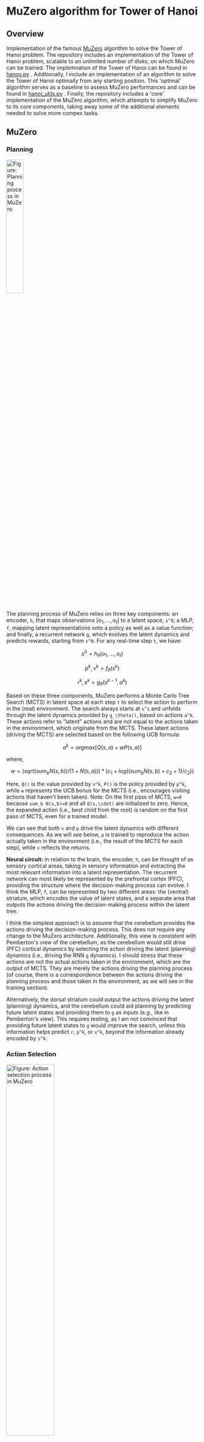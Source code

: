 # MuZero algorithm for Tower of Hanoi
## Overview
Implementation of the famous [MuZero](https://arxiv.org/abs/1911.08265) algorithm  to solve the Tower of Hanoi problem. The repository includes an implementation of the Tower of Hanoi problem, scalable to an unlimited number of disks, on which MuZero can be trained. The implemnation of the Tower of Hanoi can be found in [hanoy.py](env/hanoy.py) . Additionally, I include an implementation of an algorithm to solve the Tower of Hanoi optimally from any starting position. This 'optimal' algorithm serves as a baseline to assess MuZero performances and can be found in [hanoi_utils.py](env/hanoi_utils.py) . Finally, the repository includes a 'core' implementation of the MuZero algorithm, which attempts to simplify MuZero to its core components, taking away some of the additional elements needed to solve more compex tasks.

## MuZero
### Planning
<img src="https://github.com/michele1993/Muzero-Cerebellum/blob/master/img/Latent_planning.png" alt="Figure: Planning process in MuZero" width="30%" height="30%">


The planning process of MuZero relies on three key components: an encoder, `h`, that maps observations $[o_1, \dots, o_t]$ to a latent space, `s^0`; a MLP, `f`, mapping latent representations onto a policy as well as a value function; and finally, a recurrent network `g`, which evolves the latent dynamics and predicts rewards, starting from `s^0`. For any real-time step `t`, we have:

$$s^0 = h_\theta(o_1, \dots, o_t)$$

$$p^k, v^k = f_\theta(s^k) $$

$$r^k, s^k = g_\theta(s^{k-1}, a^k)$$


Based on these three components, MuZero performs a Monte Carlo Tree Search (MCTS) in latent space at each step `t` to select the action to perform in the (real) environment. The search always starts at `s^i` and unfolds through the latent dynamics provided by `g_\theta()`, based on actions `a^k`. These actions refer to "latent" actions and are not equal to the actions taken in the environment, which originate from the MCTS. These latent actions (driving the MCTS) are selected based on the following UCB formula:

$$a^k = argmax [Q(s,a) + w P(s,a)]$$

where,

$$ w = (sqrt(sum_b N(s,b)) / (1 + N(s,a))) * (c_1 + log((sum_b N(s,b) + c_2 + 1) / c_2)) $$


Here, `Q()` is the value provided by `v^k`, `P()` is the policy provided by `p^k`, while `w` represents the UCB bonus for the MCTS (i.e., encourages visiting actions that haven't been taken). Note: On the first pass of MCTS, `w=0` because `sum_b N(s,b)=0` and all `Q(s,\cdot)` are initialized to zero. Hence, the expanded action (i.e., best child from the root) is random on the first pass of MCTS, even for a trained model.

We can see that both `v` and `p` drive the latent dynamics with different consequences. As we will see below, `p` is trained to reproduce the action actually taken in the environment (i.e., the result of the MCTS for each step), while `v` reflects the returns.

**Neural circuit:** In relation to the brain, the encoder, `h`, can be thought of as sensory cortical areas, taking in sensory information and extracting the most relevant information into a latent representation. The recurrent network can most likely be represented by the prefrontal cortex (PFC), providing the structure where the decision-making process can evolve. I think the MLP, `f`, can be represented by two different areas: the (ventral) striatum, which encodes the value of latent states, and a separate area that outputs the actions driving the decision-making process within the latent tree.

I think the simplest approach is to assume that the cerebellum provides the actions driving the decision-making process. This does not require any change to the MuZero architecture. Additionally, this view is consistent with Pemberton's view of the cerebellum, as the cerebellum would still drive (PFC) cortical dynamics by selecting the action driving the latent (planning) dynamics (i.e., driving the RNN `g` dynamics). I should stress that these actions are not the actual actions taken in the environment, which are the output of MCTS. They are merely the actions driving the planning process (of course, there is a correspondence between the actions driving the planning process and those taken in the environment, as we will see in the training section).

Alternatively, the dorsal striatum could output the actions driving the latent (planning) dynamics, and the cerebellum could aid planning by predicting future latent states and providing them to `g` as inputs (e.g., like in Pemberton's view). This requires testing, as I am not convinced that providing future latent states to `g` would improve the search, unless this information helps predict `r`, `p^k`, or `v^k`, beyond the information already encoded by `s^k`.

### Action Selection
<img src="https://github.com/michele1993/Muzero-Cerebellum/blob/master/img/ActionSelect.png" alt="Figure: Action selection process in MuZero" width="50%" height="50%">

In the environment, actions are chosen by running an MCTS across the latent (recurrent) dynamics (computed by `g()`) and then building a histogram of how many times each action at the initial (root) node has been taken within the MCTS. Based on this histogram (i.e., the discrete probability for each action), an action is sampled to be performed in the environment. Note that the more often an action is selected in an MCTS, the more likely it is to be a good one. This process is repeated at each time step in the environment. The MCTS is always started at the latent representation of a real (observed) state (computed by `h()`). The actions driving the MCTS are based on a mixture of the predicted policy `p` (computed by `f()`), the value `v`, and MCTS exploration bonuses.

### Training
<img src="https://github.com/michele1993/Muzero-Cerebellum/blob/master/img/Training.png" alt="Figure: Training process in MuZero" width="50%" height="50%">

All MuZero components are trained jointly by unfolding the recurrent dynamics a second time based on the real state and the real actions in a separate training step. By "real", we refer to states and actions actually observed and performed in the environment, in contrast to those of the latent planning process. A real state, `s`, and the subsequent number of real actions, `a`, are sampled from a buffer (where the number is a hyper-parameter). The real state is encoded in a latent representation by `h` and then used as the initial (latent) state to unfold the recurrent latent dynamics (`g()`) for `n` steps based on the real `n` actions.

For each step, `g()` and `f()` are provided with targets based on the real (observed) rewards, final returns, and action distributions (i.e., based on the action histogram created by the MCTS at each step in the environment). By backpropagating through the `n` steps given the corresponding targets, each component of MuZero is jointly trained for each (real) time step `t`:

$$ l_t(\theta) = sum_{n=0}^{N} l^r(u_{t+n},r_t^n) + l^v(z_{t+n},v_t^n) + l^p(\pi_{t+n},p_t^n) + c || \theta ||^2 $$

For each real state at time `t` sampled from a buffer, we unfold the latent (recurrent) dynamics for `n` steps and use the real targets given by `t+n` (i.e., the targets observed after visiting the state at time `t`) to train the MuZero components in one go. This is repeated for each sampled state.



## Tower of Haoi
Let's brifly look at how the Tower of Hanoi problem is implemented. The first two key components we need to consider is how the state space and the action space are represented. The Tower of Hanoi consists of 3 pegs with `n` number of disk, the bigger `n` the harder the task. Therefore, we can represent each state as a tuple with `n` entries. In this tuple, each entry represents a different disk with the corresponding value of the entry encoding the peg on which the corresponding disk currently resides. As a result, each entry in the tuple can only take one of three possible values, $`\{0,1,2\}`$, representing one of the 3 pegs.  For simplicity, we assume the smallest disk is represented by the first entry in the tuple (i.e., the entry at index 0) and so on for larger disks. For instance, if we are in a state, $`\{0,0,2,2\}`$, it means the two smallest disks are on the first (leftmost) peg, while the two largest disk are on the last (rightmost) peg, with no disk lying on the mid peg. Note, the state space does not explicitly encode the order of the disks on any given peg (i.e., if multiple disks are on one peg). That is because the rules of the Tower of Hanoi implies the smaller disks must always be on top of the larger disks, therefore the order is always 'given' (i.e., the smaller disks are always assumed to be on top). In practice, all we have to do is to ensure moves which would bring a larger disk on top of a smaller one are not allowed.

This brings us to the structure of the action space. In priciple, there are six possible moves from any state in the Tower of Hanoi problem (i.e., including illegal moves). This is because there are always 3 pegs and, in priciple, we can move a disk from any of the 3 pegs to any of 2 other pegs (i.e., $ 3 x 2 = 3!$ moves). Therefore, the action space can be represented by a simple 1d interger taking values from 0 to 5 (i.e., indexing one of the 6 possible moves). Next, we need to check whether the selected move is allowed from the currest state and if it is not, we should remain in the current state at the next time step (e.g., the move involved a peg with no disks or it led to a bigger disk being placed on top of a smaller one). Here making a choice about the reward functions is vital. Specifically, I decided to provide a negative reward whenever an illegal move is taken, so that the agent should learn which moves are allowed in any given state. The risk with this is that the agent just learns to avoid illegal moves, while never learning the task. Therefore, it is important to ensure the reward for completing the task successufully is much larger than the punishment for taking an illegal move across each step. I do not provide any positive rewards at intermediatery step. Finally, since a positive reward is only provided at successful termination, any RL agent using discounting less than 1, should be encouraged to solve the task with as fewer moves as possible.   



the implementation does not allow you to move are taken where a larger                 


Next, a brief overview on MuZero...

Some final results, we ablate or perturbe different MuZero components to unpack the resulting planning deficits hoping to draw broad comparisons with how different neurological disorders, such as Parkinson's and cerebellar impairments affect planning performances.   

<img src="https://github.com/michele1993/Muzero-Cerebellum/blob/master/img/TOH_MuZero.png" alt="Tower of Hanoi (left) Muzero (right) planning diagrams" width="60%" height="60%">

## Run
Simply run:

```python
python main.py
```
